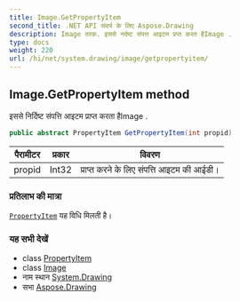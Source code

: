 ```yaml
---
title: Image.GetPropertyItem
second_title: .NET API संदर्भ के लिए Aspose.Drawing
description: Image तरक. इससे नर्दष्ट संपत्त आइटम प्रप्त करत हैImage .
type: docs
weight: 220
url: /hi/net/system.drawing/image/getpropertyitem/
---
```

## Image.GetPropertyItem method

इससे निर्दिष्ट संपत्ति आइटम प्राप्त करता हैImage .

```csharp
public abstract PropertyItem GetPropertyItem(int propid)
```

| पैरामीटर | प्रकार | विवरण |
| --- | --- | --- |
| propid | Int32 | प्राप्त करने के लिए संपत्ति आइटम की आईडी। |

### प्रतिलाभ की मात्रा

[`PropertyItem`](../../../system.drawing.imaging/propertyitem/) यह विधि मिलती है।

### यह सभी देखें

* class [PropertyItem](../../../system.drawing.imaging/propertyitem/)
* class [Image](../)
* नाम स्थान [System.Drawing](../../image/)
* सभा [Aspose.Drawing](../../../)


